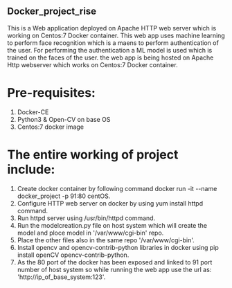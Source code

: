 ## Docker_project_rise
This is a Web application deployed on Apache HTTP web server which is working on Centos:7 Docker container. This web app uses machine learning to perform face recognition which is a maens to perform authentication of the user. For performing the authentication a ML model is used which is trained on the faces of the user. the web app is being hosted on Apache Http webserver which works on Centos:7 Docker container.
# Pre-requisites:
1) Docker-CE
2) Python3 & Open-CV on base OS
3) Centos:7 docker image
# The entire working of project include:
1) Create docker container by following command docker run -it --name docker_project -p 91:80 centOS.
2) Configure HTTP web server on docker by using yum install httpd command.
3) Run httpd server using /usr/bin/httpd command.
4) Run the modelcreation.py file on host system which will create the model and ploce model in '/var/www/cgi-bin' repo. 
5) Place the other files also in the same repo '/var/www/cgi-bin'.
6) Install opencv and opencv-contrib-python libraries in docker using pip install openCV opencv-contrib-python.
7) As the 80 port of the docker has been exposed and linked to 91 port number of host system so while running the web app use the url as: 'http://ip_of_base_system:123'.
